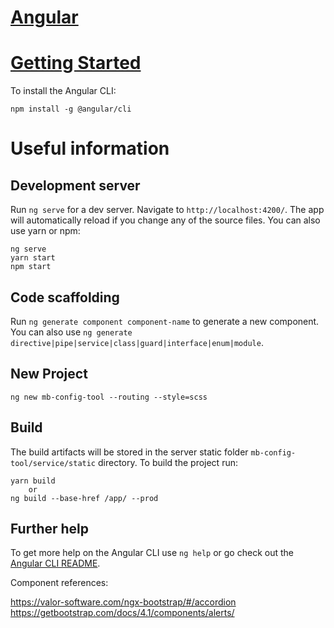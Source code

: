 # [Angular](https://cli.angular.io/)



# [Getting Started](https://github.com/angular/angular-cli/wiki)
To install the Angular CLI:

    npm install -g @angular/cli


# Useful information

## Development server

Run `ng serve` for a dev server. Navigate to `http://localhost:4200/`. The app will automatically reload if you change any of the source files. You can also use yarn or npm:

    ng serve
    yarn start
    npm start

## Code scaffolding

Run `ng generate component component-name` to generate a new component. You can also use `ng generate directive|pipe|service|class|guard|interface|enum|module`.

## New Project 
    
    ng new mb-config-tool --routing --style=scss

## Build

The build artifacts will be stored in the server static folder `mb-config-tool/service/static` directory.
To build the project run:

    yarn build
        or
    ng build --base-href /app/ --prod

## Further help

To get more help on the Angular CLI use `ng help` or go check out the [Angular CLI README](https://github.com/angular/angular-cli/blob/master/README.md).


Component references:

https://valor-software.com/ngx-bootstrap/#/accordion
https://getbootstrap.com/docs/4.1/components/alerts/